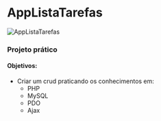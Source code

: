 # AppListaTarefas
![AppListaTarefas](https://user-images.githubusercontent.com/72770349/181658353-7639ba52-658b-46c5-b264-71bc2456d9bb.gif)
### Projeto prático
#### Objetivos:
- Criar um crud praticando os conhecimentos em:
  * PHP
  * MySQL
  * PDO
  * Ajax





